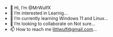 - 👋 Hi, I’m @MrWulfX
- 👀 I’m interested in Learnig...
- 🌱 I’m currently learning Windows 11 and Linux...
- 💞️ I’m looking to collaborate on Not sure...
- 📫 How to reach me littlwulf@gmail.com...

<!---
MrWulfX/MrWulfX is a ✨ special ✨ repository because its `README.md` (this file) appears on your GitHub profile.
You can click the Preview link to take a look at your changes.
--->
